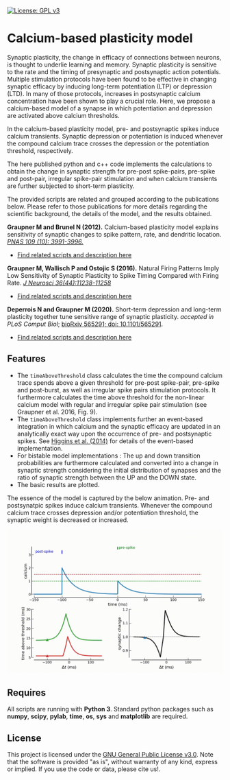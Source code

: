 [![License: GPL v3](https://img.shields.io/badge/License-GPLv3-blue.svg)](https://www.gnu.org/licenses/gpl-3.0)

Calcium-based plasticity model
==============================

Synaptic plasticity, the change in efficacy of connections between neurons, is thought to underlie learning and memory.
Synaptic plasticity is sensitive to the rate and the timing of presynaptic and postsynaptic action potentials.
Multiple stimulation protocols have been found to be effective in changing synaptic efficacy by inducing
long-term potentiation (LTP) or depression (LTD).  In many of those protocols, increases in postsynaptic calcium concentration
have been shown to play a crucial role.  Here, we propose a calcium-based model of a synapse in which potentiation
and depression are activated above calcium thresholds.

In the calcium-based plasticity model, pre- and postsynaptic spikes induce calcium transients.
Synaptic depression or potentiation is induced whenever the compound calcium trace crosses the
depression or the potentiation threshold, respectively.

The here published python and c++ code implements the calculations to obtain the change in synaptic strength
for pre-post spike-pairs, pre-spike and post-pair, irregular spike-pair stimulation and when calcium transients
are further subjected to short-term plasticity.

The provided scripts are related and grouped according to the publications below. Please refer to those publications
for  more details regarding the scientific background, the details of the model, and the results obtained.

**Graupner M and Brunel N (2012).**
Calcium-based plasticity model explains sensitivity of synaptic changes to spike pattern, rate, and dendritic location. 
[*PNAS 109 (10): 3991-3996.*](http://www.pnas.org/content/109/10/3991.abstract)
* [Find related scripts and description here](Graupner2012PNAS/graupner2012.md)

**Graupner M, Wallisch P and Ostojic S (2016).**
Natural Firing Patterns Imply Low Sensitivity of Synaptic Plasticity to Spike Timing Compared with Firing Rate. 
[*J Neurosci 36(44):11238-11258*](http://www.jneurosci.org/content/36/44/11238)
* [Find related scripts and description here](Graupner2016JNeurosci/graupner2016.md)

**Deperrois N and Graupner M (2020).**
Short-term depression and long-term plasticity together tune sensitive range of synaptic plasticity.
*accepted in PLoS Comput Biol*; [bioRxiv 565291; doi: 10.1101/565291](https://doi.org/10.1101/565291).
* [Find related scripts and description here](Deperrois2020PlosComputBiol/deperrois2020.md)



Features
-----------
* The `timeAboveThreshold` class calculates the time the compound calcium trace spends above a given threshold
for pre-post spike-pair, pre-spike and post-burst, as well as irregular spike pairs stimulation protocols.
It furthermore calculates the time above threshold for the non-linear calcium model with regular and irregular spike
pair stimulation (see Graupner et al. 2016, Fig. 9).
* The `timeAboveThreshold` class implements further an event-based integration in which calcium and the synaptic efficacy
are updated in an analytically exact way upon the occurrence of pre- and postsynaptic spikes. See [Higgins
et al. (2014)]() for details of the event-based implementation.
* For bistable model implementations : The up and down transition probabilities are furthermore calculated and converted
into a change in synaptic strength considering the initial distribution of synapses and the ratio of synaptic strength between the UP and the DOWN state.
* The basic results are plotted. 

The essence of the model is captured by the below animation. Pre- and postsynatpic spikes induce calcium transients. Whenever the
compound calcium trace crosses depression and/or potentiation threshold, the synaptic weight is decreased or increased.

<img src="ca-based-model_STDP.gif" width="700px" />

Requires
-----------
All scripts are running with **Python 3**.
Standard python packages such as **numpy**, **scipy**, **pylab**, **time**, **os**,  **sys** and **matplotlib** are required.

License
-----------
This project is licensed under the [GNU General Public License v3.0](https://www.gnu.org/licenses/gpl-3.0).
Note that the software is provided "as is", without warranty of any kind, express or implied.
If you use the code or data, please cite us!.


